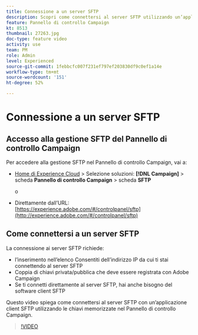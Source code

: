 ```yaml
---
title: Connessione a un server SFTP
description: Scopri come connettersi al server SFTP utilizzando un’applicazione client SFTP utilizzando le chiavi memorizzate nel Pannello di controllo Campaign.
feature: Pannello di controllo Campaign
kt: 8513
thumbnail: 27263.jpg
doc-type: feature video
activity: use
team: PM
role: Admin
level: Experienced
source-git-commit: 1febbcfc007f231ef797ef203830df9c0ef1a14e
workflow-type: tm+mt
source-wordcount: '151'
ht-degree: 52%

---
```


# Connessione a un server SFTP

## Accesso alla gestione SFTP del Pannello di controllo Campaign

Per accedere alla gestione SFTP nel Pannello di controllo Campaign, vai a:

* [Home di Experience Cloud](https://experience.adobe.com/#/home) > Selezione soluzioni: **[!DNL Campaign]** > scheda **Pannello di controllo Campaign** > scheda **SFTP**

   o
* Direttamente dall’URL: [https://experience.adobe.com/#/controlpanel/sftp](http://experience.adobe.com/#/controlpanel/sftp)

## Come connettersi a un server SFTP

La connessione ai server SFTP richiede:

* l’inserimento nell’elenco Consentiti dell’indirizzo IP da cui ti stai connettendo al server SFTP
* Coppia di chiavi privata/pubblica che deve essere registrata con Adobe Campaign
* Se ti connetti direttamente al server SFTP, hai anche bisogno del software client SFTP

Questo video spiega come connettersi al server SFTP con un’applicazione client SFTP utilizzando le chiavi memorizzate nel Pannello di controllo Campaign.

>[!VIDEO](https://video.tv.adobe.com/v/27263?quality=12)
